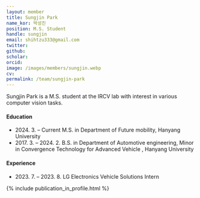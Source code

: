 ```yaml
---
layout: member
title: Sungjin Park
name_kor: 박성진
position: M.S. Student
handle: sungjin
email: shihtzu333@gmail.com
twitter: 
github: 
scholar: 
orcid: 
image: /images/members/sungjin.webp
cv: 
permalink: /team/sungjin-park
---
```


Sungjin Park is a M.S. student at the IRCV lab with interest in various computer vision tasks.


#### Education

<ul class="chronological">
  <li><span>2024. 3. – Current</span> M.S. in Department of Future mobility, Hanyang University</li>
  <li><span>2017. 3. – 2024. 2.</span> B.S. in Department of Automotive engineering, Minor in Convergence Technology for Advanced Vehicle 
, Hanyang University</li>
  
</ul>

#### Experience

<ul class="chronological">
  <li><span>2023. 7. – 2023. 8.</span> LG Electronics Vehicle Solutions Intern</li>
  
</ul>
{% include publication_in_profile.html %}
